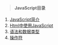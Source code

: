 ﻿> #### JavaScript目录
1. [JavaScript简介](../javascript/01-JavaScript简介)
2. [Html中使用JavaScript](../javascript/02-Html中使用JavaScript.md)
3. [语法和数据类型](../javascript/03-语法和数据类型.md)
4. [操作符](../javascript/04-操作符.md)